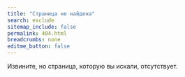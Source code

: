 ```yaml
---
title: "Страница не найдена"
search: exclude
sitemap_include: false
permalink: 404.html
breadcrumbs: none
editme_button: false
---
```


Извините, но страница, которую вы искали, отсутствует.

